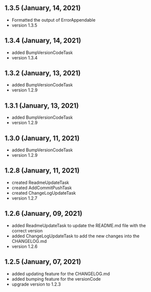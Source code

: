 ## 1.3.5 (January, 14, 2021) 
* Formatted the output of ErrorAppendable
* version 1.3.5 

## 1.3.4 (January, 14, 2021) 
* added BumpVersionCodeTask
* version 1.3.4 

## 1.3.2 (January, 13, 2021) 
* added BumpVersionCodeTask
* version 1.2.9 

## 1.3.1 (January, 13, 2021) 
* added BumpVersionCodeTask
* version 1.2.9 

## 1.3.0 (January, 11, 2021) 
* added BumpVersionCodeTask
* version 1.2.9 

## 1.2.8 (January, 11, 2021) 
* created ReadmeUpdateTask
* created AddCommitPushTask
* created ChangeLogUpdateTask
* version 1.2.7 

## 1.2.6 (January, 09, 2021) 
* added ReadmeUpdateTask to update the README.md file with the correct version
* added ChangeLogUpdateTask to add the new changes into the CHANGELOG.md
* version 1.2.6 

## 1.2.5 (January, 07, 2021)
* added updating feature for the CHANGELOG.md
* added bumping feature for the versionCode
* upgrade version to 1.2.3